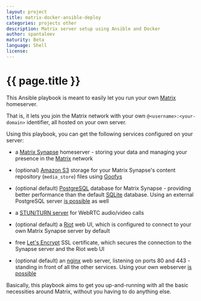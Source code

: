 ```yaml
---
layout: project
title: matrix-docker-ansible-deploy
categories: projects other
description: Matrix server setup using Ansible and Docker
author: spantaleev
maturity: Beta
language: Shell
license: 
---
```


# {{ page.title }}
This Ansible playbook is meant to easily let you run your own [Matrix](http://matrix.org/) homeserver.

That is, it lets you join the Matrix network with your own `@<username>:<your-domain>` identifier, all hosted on your own server.

Using this playbook, you can get the following services configured on your server:

- a [Matrix Synapse](https://github.com/matrix-org/synapse) homeserver - storing your data and managing your presence in the [Matrix](http://matrix.org/) network

- (optional) [Amazon S3](https://aws.amazon.com/s3/) storage for your Matrix Synapse's content repository (`media_store`) files using [Goofys](https://github.com/kahing/goofys)

- (optional default) [PostgreSQL](https://www.postgresql.org/) database for Matrix Synapse - providing better performance than the default [SQLite](https://sqlite.org/) database. Using an external PostgreSQL server [is possible](#using-an-external-postgresql-server-optional) as well

- a [STUN/TURN server](https://github.com/coturn/coturn) for WebRTC audio/video calls

- (optional default) a [Riot](https://riot.im/) web UI, which is configured to connect to your own Matrix Synapse server by default

- free [Let's Encrypt](https://letsencrypt.org/) SSL certificate, which secures the connection to the Synapse server and the Riot web UI

- (optional default) an [nginx](http://nginx.org/) web server, listening on ports 80 and 443 - standing in front of all the other services. Using your own webserver [is possible](#using-your-own-webserver-instead-of-this-playbooks-nginx-proxy-optional)

Basically, this playbook aims to get you up-and-running with all the basic necessities around Matrix, without you having to do anything else.
